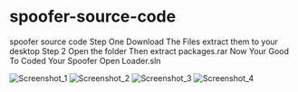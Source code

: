 # spoofer-source-code
spoofer source code 
Step One Download The Files extract them to your desktop
Step 2 Open the folder Then extract packages.rar
Now Your Good To Coded Your Spoofer Open Loader.sln

![Screenshot_1]([https://media.discordapp.net/attachments/1182782622498299974/1244796705837420544/image.png?ex=66566ac5&is=66551945&hm=6df61b85b3f1f204dfbfab32d5ef271c8a40947fe354613e8dca3d8b9500519b&=&format=webp&quality=lossless&width=809&height=420](https://media.discordapp.net/attachments/1182782622498299974/1245086234129338399/image.png?ex=6657786a&is=665626ea&hm=3b86e90732b0a65ee862a9e7ddd98c183532a5b6ba6960c222f9e0d5b29116cf&=&format=webp&quality=lossless))
![Screenshot_2]([https://media.discordapp.net/attachments/1182782622498299974/1244796736539594793/image.png?ex=66566acd&is=6655194d&hm=3114f608f184d63fc60ae626fbf625db87c460241b7577faa18ec57cf092a6bd&=&format=webp&quality=lossless&width=809&height=421](https://media.discordapp.net/attachments/1182782622498299974/1245085472754241637/image.png?ex=665777b5&is=66562635&hm=3548a4a46ba0951dce2f6f231bb83ce428883f46daddf565b9f157dcf12bb348&=&format=webp&quality=lossless))
![Screenshot_3]([https://media.discordapp.net/attachments/1182782622498299974/1244796789748400138/image.png?ex=66566ad9&is=66551959&hm=8e0789c0776d0aa0d4a7b1b95ae3b97f924ad11c4d7955d5ea64b9b862941dea&=&format=webp&quality=lossless&width=809&height=422](https://media.discordapp.net/attachments/1182782622498299974/1245085523324960838/image.png?ex=665777c1&is=66562641&hm=75e1c4def5bf474b60a53725392584661710c4c967fb96df70a3946275985b6a&=&format=webp&quality=lossless))
![Screenshot_4]([https://media.discordapp.net/attachments/1182782622498299974/1244796833495121950/image.png?ex=66566ae4&is=66551964&hm=78c1ce01e0ca7bf11d46492606a1bfbb07b3bf2930d19df09290f7090e2e0003&=&format=webp&quality=lossless&width=809&height=422](https://media.discordapp.net/attachments/1182782622498299974/1245085553452650636/image.png?ex=665777c8&is=66562648&hm=f4bb2da769b8c0696852d7331cb9c271b95e4c37dbc93876faa83bcd47cb7ea1&=&format=webp&quality=lossless))

